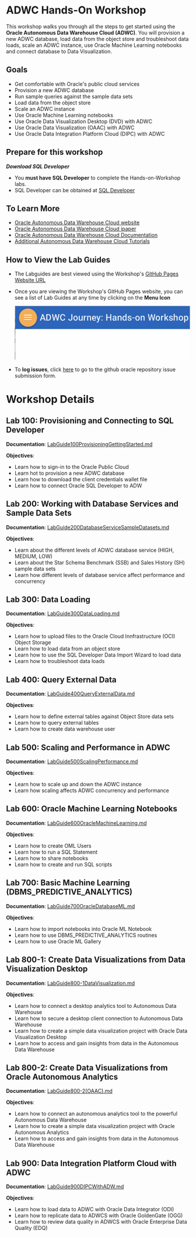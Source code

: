 # ADWC Hands-On Workshop
This workshop walks you through all the steps to get started using the **Oracle Autonomous Data Warehouse Cloud (ADWC)**. You will provision a new ADWC database, load data from the object store and troubleshoot data loads, scale an ADWC instance, use Oracle Machine Learning notebooks and connect database to Data Visualization.


## Goals

 - Get comfortable with Oracle's public cloud services
 - Provision a new ADWC database
 - Run sample queries against the sample data sets
 - Load data from the object store
 - Scale an ADWC instance
 - Use Oracle Machine Learning notebooks
 - Use Oracle Data Visualization Desktop (DVD) with ADWC
 - Use Oracle Data Visualization (OAAC) with ADWC
 - Use Oracle Data Integration Platform Cloud (DIPC) with ADWC
 
## Prepare for this workshop

***Download SQL Developer***
- You **must have SQL Developer** to complete the Hands-on-Workshop labs. 
- SQL Developer can be obtained at [SQL Developer](http://www.oracle.com/technetwork/developer-tools/sql-developer/downloads/)


## To Learn More
 - [Oracle Autonomous Data Warehouse Cloud website](https://www.oracle.com/database/data-warehouse/index.html)
 - [Oracle Autonomous Data Warehouse Cloud ipaper](http://www.oracle.com/us/products/database/autonomous-dw-cloud-ipaper-3938921.pdf)
 - [Oracle Autonomous Data Warehouse Cloud Documentation](https://docs.oracle.com/en/cloud/paas/autonomous-data-warehouse-cloud/index.html)
 - [Additional Autonomous Data Warehouse Cloud Tutorials](https://docs.oracle.com/en/cloud/paas/autonomous-data-warehouse-cloud/tutorials.html)
 
      
## How to View the Lab Guides

- The Labguides are best viewed using the Workshop's [GitHub Pages Website URL](https://oracle.github.io/learning-library/workshops/adw-journey/) 


- Once you are viewing the Workshop's GitHub Pages website, you can see a list of Lab Guides at any time by clicking on the **Menu Icon**

    ![](images/WorkshopMenu.png)  

- To **log issues**, click [here](https://github.com/oracle/learning-library/issues/new) to go to the github oracle repository issue submission form.




# Workshop Details


## Lab 100: Provisioning and Connecting to SQL Developer

**Documentation**: [LabGuide100ProvisioningGettingStarted.md](LabGuide100ProvisioningGettingStarted.md)

**Objectives**:

- Learn how to sign-in to the Oracle Public Cloud
- Learn hot to provision a new ADWC database
- Learn how to download the client credentials wallet file
- Learn how to connect Oracle SQL Developer to ADW


## Lab 200: Working with Database Services and Sample Data Sets

**Documentation**: [LabGuide200DatabaseServiceSampleDatasets.md](LabGuide200DatabaseServiceSampleDatasets.md)

**Objectives**:

- Learn about the different levels of ADWC database service (HIGH, MEDIUM, LOW)
- Learn about the Star Schema Benchmark (SSB) and Sales History (SH) sample data sets
- Learn how different levels of database service affect performance and concurrency


## Lab 300: Data Loading

**Documentation**: [LabGuide300DataLoading.md](LabGuide300DataLoading.md)

**Objectives**:

- Learn how to upload files to the Oracle Cloud Innfrastructure (OCI) Object Storage
- Learn how to load data from an object store
- Learn how to use the SQL Developer Data Import Wizard to load data
- Learn how to troubleshoot data loads
 
 ## Lab 400: Query External Data

**Documentation**:  [LabGuide400QueryExternalData.md](LabGuide400QueryExternalData.md)

**Objectives**:

- Learn how to define external tables against Object Store data sets
- Learn how to query external tables
- Learn how to create data warehouse user

## Lab 500: Scaling and Performance in ADWC

**Documentation**:  [LabGuide500ScalingPerformance.md](LabGuide500ScalingPerformance.md)

**Objectives**:

- Learn how to scale up and down the ADWC instance
- Learn how scaling affects ADWC concurrency and performance

## Lab 600: Oracle Machine Learning Notebooks

**Documentation**: [LabGuide600OracleMachineLearning.md](LabGuide600OracleMachineLearning.md)

**Objectives**:

- Learn how to create OML Users
- Learn how to run a SQL Statement
- Learn how to share notebooks
- Learn how to create and run SQL scripts

## Lab 700: Basic Machine Learning (DBMS_PREDICTIVE_ANALYTICS)

**Documentation**: [LabGuide700OracleDatabaseML.md](LabGuide700OracleDatabaseML.md)

**Objectives**:

- Learn how to import notebooks into Oracle ML Notebook
- Learn how to use DBMS_PREDICTIVE_ANALYTICS routines
- Learn how to use Oracle ML Gallery

## Lab 800-1: Create Data Visualizations from Data Visualization Desktop

**Documentation**: [LabGuide800-1DataVisualization.md](LabGuide800-1DataVisualization.md)

**Objectives**:

- Learn how to connect a desktop analytics tool to Autonomous Data Warehouse
- Learn how to secure a desktop client connection to Autonomous Data Warehouse
- Learn how to create a simple data visualization project with Oracle Data Visualization Desktop
- Learn how to access and gain insights from data in the Autonomous Data Warehouse

## Lab 800-2: Create Data Visualizations from Oracle Autonomous Analytics

**Documentation**: [LabGuide800-2(OAAC).md](LabGuide800-2(OAAC).md)

**Objectives**:

- Learn how to connect an autonomous analytics tool to the powerful Autonomous Data Warehouse 
- Learn how to create a simple data visualization project with Oracle Autonomous Analytics
- Learn how to access and gain insights from data in the Autonomous Data Warehouse


## Lab 900: Data Integration Platform Cloud with ADWC

**Documentation**: [LabGuide900DIPCWithADW.md](LabGuide900DIPCWithADW.md)

**Objectives**:

- Learn how to load data to ADWC with Oracle Data Integrator (ODI)
- Learn how to replicate data to ADWCS with Oracle GoldenGate (OGG)
- Learn how to review data quality in ADWCS with Oracle Enterprise Data Quality (EDQ)
